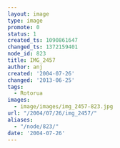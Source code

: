 ```yaml
---
layout: image
type: image
promote: 0
status: 1
created_ts: 1090861647
changed_ts: 1372159401
node_id: 823
title: IMG_2457
author: anj
created: '2004-07-26'
changed: '2013-06-25'
tags:
  - Rotorua
images:
  - image/images/img_2457-823.jpg
url: "/2004/07/26/img_2457/"
aliases:
  - "/node/823/"
date: '2004-07-26'
---
```


